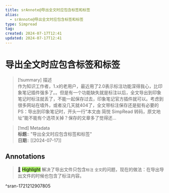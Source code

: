 ```yaml
---
title: srAnnote@导出全文时应包含标签和标签
alias:
  - srAnnote@导出全文时应包含标签和标签
type: Simpread
tag: 
created: 2024-07-17T12:41
updated: 2024-07-17T12:41
---
```


# 导出全文时应包含标签和标签

> [!summary] 描述  
> 作为知识工作者，1.x的老用户，最近用了2.0表示标注功能深得我心，比印象笔记插件强多了。。但是有一个功能缺失就是标注以后，全文导出到印象笔记时标注就丢了，不能一起保存过去，印象笔记官方插件就可以。考虑到很多网站在墙外，或者没几天就404了，全文带标注保存还是挺有必要的 PS：导出到印象笔记时，开头一行“本文由 简悦 SimpRead 转码，原文地址”能不能有个选项关掉？保存的文章多了觉得还...

> [!md] Metadata  
> **标题**:: "导出全文时应包含标签和标签"  
> **日期**:: [[2024-07-17]]  

## Annotations

> [📌](<http://localhost:7026/reading/2#id=1721212907805>) <mark style="background-color: #a8ea68">Highlight</mark> 
> 解决了导出文件只包含`标注` `全文`的问题，现在的做法：在导出导出文件的时候也包含了标注内容。

^sran-1721212907805




